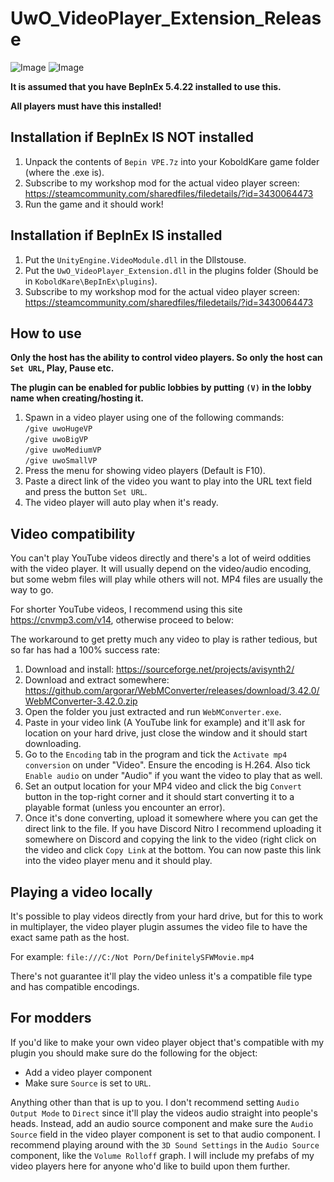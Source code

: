 # UwO_VideoPlayer_Extension_Release
![Image](https://github.com/user-attachments/assets/ed10e5d8-b624-4807-a42c-786a8b21f125)
![Image](https://github.com/user-attachments/assets/099c1583-2960-4ae5-8d34-5cf9fabcb788)

**It is assumed that you have BepInEx 5.4.22 installed to use this.**

**All players must have this installed!**

## Installation if BepInEx IS NOT installed
1. Unpack the contents of `Bepin VPE.7z` into your KoboldKare game folder (where the .exe is).
2. Subscribe to my workshop mod for the actual video player screen: https://steamcommunity.com/sharedfiles/filedetails/?id=3430064473
3. Run the game and it should work!

## Installation if BepInEx IS installed
1. Put the `UnityEngine.VideoModule.dll` in the Dllstouse.
2. Put the `UwO_VideoPlayer_Extension.dll` in the plugins folder (Should be in `KoboldKare\BepInEx\plugins`).
3. Subscribe to my workshop mod for the actual video player screen: https://steamcommunity.com/sharedfiles/filedetails/?id=3430064473

## How to use
 **Only the host has the ability to control video players. So only the host can `Set URL`, Play, Pause etc.**

**The plugin can be enabled for public lobbies by putting `(V)` in the lobby name when creating/hosting it.**
1. Spawn in a video player using one of the following commands:  
`/give uwoHugeVP`  
`/give uwoBigVP`  
`/give uwoMediumVP`  
`/give uwoSmallVP`  
2. Press the menu for showing video players (Default is F10).
3. Paste a direct link of the video you want to play into the URL text field and press the button `Set URL`.
4. The video player will auto play when it's ready.

## Video compatibility
You can't play YouTube videos directly and there's a lot of weird oddities with the video player. It will usually depend on the video/audio encoding, but some webm files will play while others will not. MP4 files are usually the way to go.

For shorter YouTube videos, I recommend using this site https://cnvmp3.com/v14, otherwise proceed to below:

The workaround to get pretty much any video to play is rather tedious, but so far has had a 100% success rate:
1. Download and install: https://sourceforge.net/projects/avisynth2/
2. Download and extract somewhere: https://github.com/argorar/WebMConverter/releases/download/3.42.0/WebMConverter-3.42.0.zip
3. Open the folder you just extracted and run `WebMConverter.exe`.
4. Paste in your video link (A YouTube link for example) and it'll ask for location on your hard drive, just close the window and it should start downloading.
5. Go to the `Encoding` tab in the program and tick the `Activate mp4 conversion` on under "Video". Ensure the encoding is H.264. Also tick `Enable audio` on under "Audio" if you want the video to play that as well.
6. Set an output location for your MP4 video and click the big `Convert` button in the top-right corner and it should start converting it to a playable format (unless you encounter an error).
7. Once it's done converting, upload it somewhere where you can get the direct link to the file. If you have Discord Nitro I recommend uploading it somewhere on Discord and copying the link to the video (right click on the video and click `Copy Link` at the bottom. You can now paste this link into the video player menu and it should play.

## Playing a video locally
It's possible to play videos directly from your hard drive, but for this to work in multiplayer, the video player plugin assumes the video file to have the exact same path as the host.

For example: `file:///C:/Not Porn/DefinitelySFWMovie.mp4`

There's not guarantee it'll play the video unless it's a compatible file type and has compatible encodings.

## For modders
If you'd like to make your own video player object that's compatible with my plugin you should make sure do the following for the object:

- Add a video player component
- Make sure `Source` is set to `URL`.

Anything other than that is up to you. I don't recommend setting `Audio Output Mode` to `Direct` since it'll play the videos audio straight into people's heads. Instead, add an audio source component and make sure the `Audio Source` field in the video player component is set to that audio component. I recommend playing around with the `3D Sound Settings` in the `Audio Source` component, like the `Volume Rolloff` graph. I will include my prefabs of my video players here for anyone who'd like to build upon them further.
